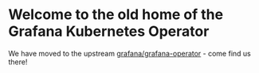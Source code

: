 # Welcome to the old home of the Grafana Kubernetes Operator

We have moved to the upstream [grafana/grafana-operator](https://github.com/grafana/grafana-operator) - come find us there!
